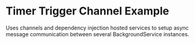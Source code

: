# Timer Trigger Channel Example 

Uses channels and dependency injection hosted services to setup async message communication between several BackgroundService instances. 

